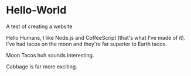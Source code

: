 # Hello-World
A test of creating a website


Hello Humans, I like Node.js and CoffeeScript (that's what I've made of it).
I've had tacos on the moon and they're far superior to Earth tacos.

Moon Tacos huh sounds interesting.

Cabbage is far more exciting.
